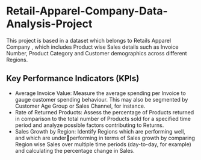 # Retail-Apparel-Company-Data-Analysis-Project
This project is based in a dataset which belongs to Retails Apparel Company , which includes Product wise Sales  details such as Invoice Number, Product Category and Customer demographics across different  Regions. 
## Key Performance Indicators (KPIs)
- Average Invoice Value: Measure the average spending per Invoice to gauge customer spending behaviour. This may also be segmented by Customer Age Group or Sales Channel, for instance.
- Rate of Returned Products: Assess the percentage of Products returned in comparison to the total number of Products sold for a specified time period and analyze possible factors contributing to Returns.
- Sales Growth by Region: Identify Regions which are performing well, and which are underperforming in terms of Sales growth by comparing Region wise Sales over multiple time periods (day-to-day, for example) and calculating the percentage change in Sales.
